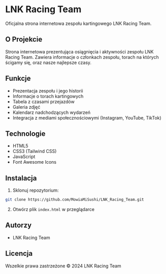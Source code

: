 # LNK Racing Team

Oficjalna strona internetowa zespołu kartingowego LNK Racing Team.

## O Projekcie

Strona internetowa prezentująca osiągnięcia i aktywności zespołu LNK Racing Team. Zawiera informacje o członkach zespołu, torach na których ścigamy się, oraz nasze najlepsze czasy.

## Funkcje

- Prezentacja zespołu i jego historii
- Informacje o torach kartingowych
- Tabela z czasami przejazdów
- Galeria zdjęć
- Kalendarz nadchodzących wydarzeń
- Integracja z mediami społecznościowymi (Instagram, YouTube, TikTok)

## Technologie

- HTML5
- CSS3 (Tailwind CSS)
- JavaScript
- Font Awesome Icons

## Instalacja

1. Sklonuj repozytorium:
```bash
git clone https://github.com/MowiaMiSushi/LNK_Racing_Team.git
```

2. Otwórz plik `index.html` w przeglądarce

## Autorzy

- LNK Racing Team

## Licencja

Wszelkie prawa zastrzeżone © 2024 LNK Racing Team 